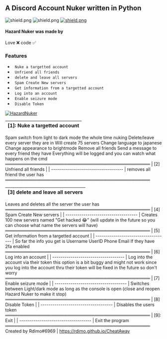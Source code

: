 ## A Discord Account Nuker written in Python

   <img src="https://img.shields.io/github/watchers/Rdimo/Hazard-Nuker?style=social" alt="shield.png"></a>
   <img src="https://img.shields.io/github/stars/Rdimo/Hazard-Nuker?style=social" alt="shield.png"></a>
   <a href="https://rdimo.github.io/CheatAway/" target="_blank"> <img src="https://discordapp.com/api/guilds/850313477121507338/widget.png?style=shield" alt="shield.png"></a>

#### Hazard Nuker was made by
Love ❌
code ✅

### Features

* ` Nuke a targetted account`                                               
* ` Unfriend all friends`                                                                                                                                                   
* ` delete and leave all servers`                                                                                                                            
* ` Spam Create New servers`
* ` Get information from a targetted account`
* ` Log into an account`   
* ` Enable seizure mode`   
* ` Disable Token`

<a href="https://rdimo.github.io/CheatAway/" target="_blank"> <img src="https://cdn.discordapp.com/attachments/853347983639052318/855247583836372992/Screenshot_2021-06-18_024820.png" alt="HazardNuker"></a>

|    [1]: Nuke a targetted account 		|
| ------------------------------------ 	|
Spam switch from light to dark mode the whole time nuking
Delete/leave every server they are in
Will create 75 servers
Change language to japanese
Change appearance to brightmode
Remove all friends
Send a message to every friend they have
Everything will be logged and you can watch what happens on the cmd
═══════════════════════════════════════════════
|    [2] Unfriend all friends 		|
| ------------------------------------ 	|
removes all friend the user has
═══════════════════════════════════════════════

|    [3] delete and leave all servers 		|
| ------------------------------------ 	|
Leaves and deletes all the server the user has
═══════════════════════════════════════════════
|    [4] Spam Create New servers 		|
| ------------------------------------ 	|
Creates 100 new servers named "Get hacked 😂" 
(will update in the future so you can choose what name the servers will have)
═══════════════════════════════════════════════
|    [5] Get information from a targetted account 		|
| ------------------------------------ 	|
So far the info you get is 
Username
UserID
Phone
Email
If they have 2fa enabled
═══════════════════════════════════════════════
|    [6] Log into an account 		|
| ------------------------------------ 	|
Log into the account via their token
this option is a bit buggy and might not work since you log into the account thru their token
will be fixed in the future so don't worry
═══════════════════════════════════════════════
|    [7] Enable seizure mode 		|
| ------------------------------------ 	|
Switches between Light/dark mode as long as the console is open
(close and reopen Hazard Nuker to make it stop)
═══════════════════════════════════════════════
|    [8] Disable Token 		|
| ------------------------------------ 	|
Disables the users token
═══════════════════════════════════════════════
|    [9]: Exit 		|
| ------------------------------------ 	|
Exit the program
═══════════════════════════════════════════════
Created by Rdimo#6969 | https://rdimo.github.io/CheatAway
